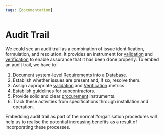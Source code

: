 ```yaml
---
tags: [documentation]
---
```


# Audit Trail

We could see an audit trail as a combination of issue identification,
formulation, and resolution. It provides an instrument for
[validation](202304302152.md) and [verification](202304302155.md) to enable
assurance that it has been done properly. To embed an audit trail, we have to:
1. Document system-level [Requirements](202303251303.md) into a
   [Database](202302101139.md).
2. Establish whether issues are present and, if so, resolve them.
3. Assign appropriate [validation](202304302152.md) and
   [Verification](202304302155.md) metrics
4. Establish guidelines for subcontractors.
5. Provide solid and clear [procurement](202304161643.md) instruments.
6. Track these activities from specifications through installation and
   operation.

Embedding audit trail as part of the normal #organisation procedures will help
us to realise the potential increasing benefits as a result of incorporating
these processes.
